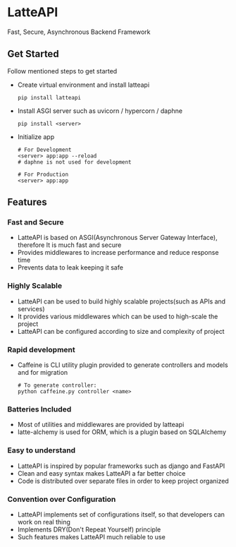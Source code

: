 # LatteAPI
Fast, Secure, Asynchronous Backend Framework

## Get Started
Follow mentioned steps to get started

+ Create virtual environment and install latteapi
  ```shell
  pip install latteapi
  ```

+ Install ASGI server such as uvicorn / hypercorn / daphne
  ```shell
  pip install <server>
  ```

+ Initialize app
  ```shell
  # For Development
  <server> app:app --reload 
  # daphne is not used for development

  # For Production
  <server> app:app
  ```

## Features
### Fast and Secure
+ LatteAPI is based on ASGI(Asynchronous Server Gateway Interface), therefore It is much fast and secure
+ Provides middlewares to increase performance and reduce response time
+ Prevents data to leak keeping it safe

### Highly Scalable
+ LatteAPI can be used to build highly scalable projects(such as APIs and services)
+ It provides various middlewares which can be used to high-scale the project
+ LatteAPI can be configured according to size and complexity of project

### Rapid development
+ Caffeine is CLI utility plugin provided to generate controllers and models and for migration
  ```shell
  # To generate controller:
  python caffeine.py controller <name>
  ```

### Batteries Included
+ Most of utilities and middlewares are provided by latteapi
+ latte-alchemy is used for ORM, which is a plugin based on SQLAlchemy

### Easy to understand
+ LatteAPI is inspired by popular frameworks such as django and FastAPI
+ Clean and easy syntax makes LatteAPI a far better choice
+ Code is distributed over separate files in order to keep project organized

### Convention over Configuration
+ LatteAPI implements set of configurations itself, so that developers can work on real thing
+ Implements DRY(Don't Repeat Yourself) principle
+ Such features makes LatteAPI much reliable to use
